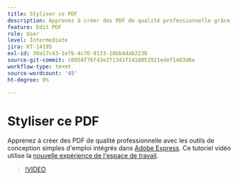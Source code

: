 ```yaml
---
title: Styliser ce PDF
description: Apprenez à créer des PDF de qualité professionnelle grâce aux outils de conception simples d’emploi intégrés à Adobe Express
feature: Edit PDF
role: User
level: Intermediate
jira: KT-14195
exl-id: 30a17c43-1efb-4c76-9133-18bb4dab2238
source-git-commit: c6058f76f43e271341f1418051921edef1403d6e
workflow-type: tm+mt
source-wordcount: '45'
ht-degree: 0%

---
```


# Styliser ce PDF

Apprenez à créer des PDF de qualité professionnelle avec les outils de conception simples d&#39;emploi intégrés dans [Adobe Express](https://express.adobe.com). Ce tutoriel vidéo utilise la [nouvelle expérience de l&#39;espace de travail](new-workspace.md).

>[!VIDEO](https://video.tv.adobe.com/v/3425137?quality=12&learn=on&hidetitle=true)
